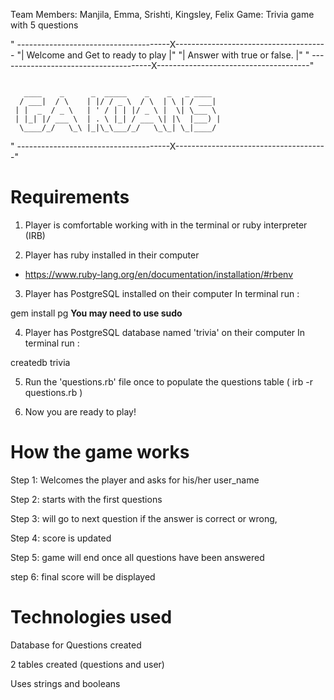 
Team Members: Manjila, Emma, Srishti, Kingsley, Felix
Game: Trivia game with 5 questions

" --------------------------------------X--------------------------------------
"|                        Welcome and Get to ready to play                     |"
"|                           Answer with true or false.                        |"
" --------------------------------------X--------------------------------------"
```

   ____    _      _  _____    _    _   _ ____  
  / ___|  / \    | |/ / _ \  / \  | \ | / ___|
 | |  _  / _ \   | ' / | | |/ _ \ |  \| \___ \
 | |_| |/ ___ \  | . \ |_| / ___ \| |\  |___) |
  \____/_/   \_\ |_|\_\___/_/   \_\_| \_|____/
  ```



" --------------------------------------X--------------------------------------"

# Requirements

1. Player is comfortable working with in the terminal or ruby interpreter (IRB)

2. Player has ruby installed in their computer
  - https://www.ruby-lang.org/en/documentation/installation/#rbenv

3. Player has PostgreSQL installed on their computer
In terminal run :

gem install pg
**You may need to use sudo**

4. Player has PostgreSQL database named 'trivia' on their computer
In terminal run :

createdb trivia


5. Run the 'questions.rb' file once to populate the questions table ( irb -r questions.rb )

6. Now you are ready to play!

# How the game works

Step 1: Welcomes the player and asks for his/her user_name

Step 2: starts with the first questions

Step 3: will go to next question if the answer is correct or wrong,

Step 4: score is updated

Step 5: game will end once all questions have been answered

step 6: final score will be displayed


# Technologies used
Database for Questions created

2 tables created (questions and user)

Uses strings and booleans
